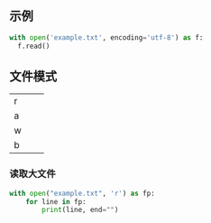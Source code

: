 ## 示例

```python
with open('example.txt', encoding='utf-8') as f:
  f.read()
```



## 文件模式

|      |      |      |
| ---- | ---- | ---- |
| r    |      |      |
| a    |      |      |
| w    |      |      |
| b    |      |      |



### 读取大文件

```python
with open("example.txt", 'r') as fp:
    for line in fp:
        print(line, end="")
```

